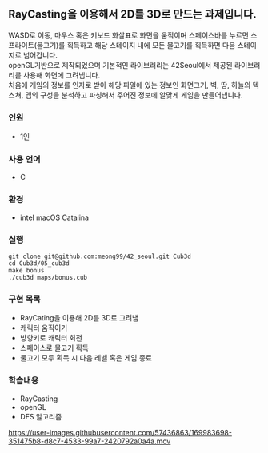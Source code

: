 ## RayCasting을 이용해서 2D를 3D로 만드는 과제입니다.

WASD로 이동, 마우스 혹은 키보드 화살표로 화면을 움직이며 스페이스바를 누르면 스프라이트(물고기)를 획득하고 해당 스테이지 내에 모든 물고기를 획득하면 다음 스테이지로 넘어갑니다.<br/>
openGL기반으로 제작되었으며 기본적인 라이브러리는 42Seoul에서 제공된 라이브러리를 사용해 화면에 그려냅니다.<br/>
처음에 게임의 정보를 인자로 받아 해당 파일에 있는 정보인 화면크기, 벽, 땅, 하늘의 텍스쳐, 맵의 구성을 분석하고 파싱해서 주어진 정보에 알맞게 게임을 만들어냅니다.<br/>
### 인원
- 1인


### 사용 언어
- C

### 환경
- intel macOS Catalina

### 실행
```
git clone git@github.com:meong99/42_seoul.git Cub3d
cd Cub3d/05_cub3d
make bonus
./cub3d maps/bonus.cub
```
### 구현 목록
- RayCating을 이용해 2D를 3D로 그려냄
- 캐릭터 움직이기
- 방향키로 캐릭터 회전
- 스페이스로 물고기 획득
- 물고기 모두 획득 시 다음 레벨 혹은 게임 종료

### 학습내용
- RayCasting
- openGL
- DFS 알고리즘


https://user-images.githubusercontent.com/57436863/169983698-351475b8-d8c7-4533-99a7-2420792a0a4a.mov

